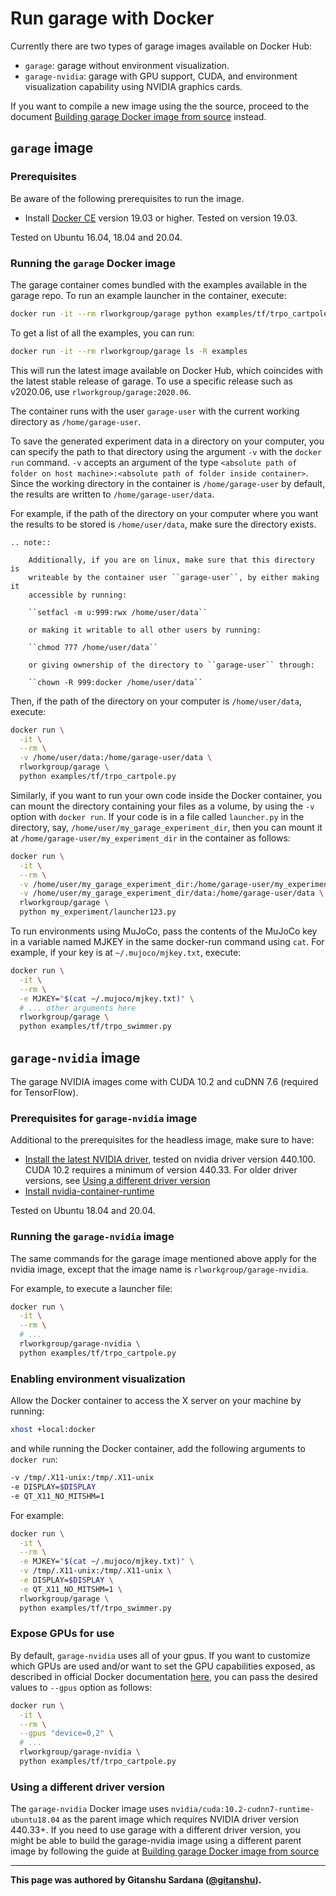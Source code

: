 # Run garage with Docker

Currently there are two types of garage images available on Docker Hub:

- `garage`: garage without environment visualization.
- `garage-nvidia`: garage with GPU support, CUDA, and environment visualization
  capability using NVIDIA graphics cards.

If you want to compile a new image using the the source, proceed to the document
[Building garage Docker image from source](docker_dev.md) instead.

## `garage` image

### Prerequisites

Be aware of the following prerequisites to run the image.

- Install [Docker CE](https://docs.docker.com/install/linux/docker-ce/ubuntu/#install-docker-ce)
  version 19.03 or higher. Tested on version 19.03.

Tested on Ubuntu 16.04, 18.04 and 20.04.

### Running the `garage` Docker image

The garage container comes bundled with the examples available in the garage
repo. To run an example launcher in the container, execute:

```bash
docker run -it --rm rlworkgroup/garage python examples/tf/trpo_cartpole.py
```

To get a list of all the examples, you can run:

```bash
docker run -it --rm rlworkgroup/garage ls -R examples
```

This will run the latest image available on Docker Hub, which coincides with
the latest stable release of garage. To use a specific release such as
v2020.06, use `rlworkgroup/garage:2020.06`.

The container runs with the user `garage-user` with the current working
directory as `/home/garage-user`.

To save the generated experiment data in a directory on your computer, you can
specify the path to that directory using the argument `-v` with the `docker run`
command. `-v` accepts an argument of the type `<absolute path of folder on
host machine>:<absolute path of folder inside container>`. Since the working
directory in the container is `/home/garage-user` by default, the results are
written to `/home/garage-user/data`.

For example, if the path of the directory on your computer where you want
the results to be stored is `/home/user/data`, make sure the directory exists.

```eval_rst
.. note::

    Additionally, if you are on linux, make sure that this directory is
    writeable by the container user ``garage-user``, by either making it
    accessible by running:

    ``setfacl -m u:999:rwx /home/user/data``

    or making it writable to all other users by running:

    ``chmod 777 /home/user/data``

    or giving ownership of the directory to ``garage-user`` through:

    ``chown -R 999:docker /home/user/data``

```

Then, if the path of the directory on your computer is `/home/user/data`,
execute:

```bash
docker run \
  -it \
  --rm \
  -v /home/user/data:/home/garage-user/data \
  rlworkgroup/garage \
  python examples/tf/trpo_cartpole.py
```

Similarly, if you want to run your own code inside the Docker container, you can
mount the directory containing your files as a volume, by using the `-v` option
with `docker run`. If your code is in a file called `launcher.py` in the
directory, say, `/home/user/my_garage_experiment_dir`, then you can mount it at
`/home/garage-user/my_experiment_dir` in the container as follows:

```bash
docker run \
  -it \
  --rm \
  -v /home/user/my_garage_experiment_dir:/home/garage-user/my_experiment_dir \
  -v /home/user/my_garage_experiment_dir/data:/home/garage-user/data \
  rlworkgroup/garage \
  python my_experiment/launcher123.py
```

To run environments using MuJoCo, pass the contents of the MuJoCo key in a
variable named MJKEY in the same docker-run command using `cat`. For example,
if your key is at `~/.mujoco/mjkey.txt`, execute:

```bash
docker run \
  -it \
  --rm \
  -e MJKEY="$(cat ~/.mujoco/mjkey.txt)" \
  # ... other arguments here
  rlworkgroup/garage \
  python examples/tf/trpo_swimmer.py
```

## `garage-nvidia` image

The garage NVIDIA images come with CUDA 10.2 and cuDNN 7.6 (required for
TensorFlow).

### Prerequisites for `garage-nvidia` image

Additional to the prerequisites for the headless image, make sure to have:

- [Install the latest NVIDIA driver](https://tecadmin.net/install-latest-nvidia-drivers-ubuntu/),
  tested on nvidia driver version 440.100. CUDA 10.2 requires a minimum of
  version 440.33. For older driver versions, see [Using a different driver
   version](#using-a-different-driver-version)
- [Install nvidia-container-runtime](https://github.com/NVIDIA/nvidia-container-runtime#installation)

Tested on Ubuntu 18.04 and 20.04.

### Running the `garage-nvidia` image

The same commands for the garage image mentioned above apply for the nvidia
image, except that the image name is `rlworkgroup/garage-nvidia`.

For example, to execute a launcher file:

```bash
docker run \
  -it \
  --rm \
  # ...
  rlworkgroup/garage-nvidia \
  python examples/tf/trpo_cartpole.py
```

### Enabling environment visualization

Allow the Docker container to access the X server on your machine by running:

```bash
xhost +local:docker
```

and while running the Docker container, add the following arguments to
`docker run`:

```bash
-v /tmp/.X11-unix:/tmp/.X11-unix
-e DISPLAY=$DISPLAY
-e QT_X11_NO_MITSHM=1
```

For example:

```bash
docker run \
  -it \
  --rm \
  -e MJKEY="$(cat ~/.mujoco/mjkey.txt)" \
  -v /tmp/.X11-unix:/tmp/.X11-unix \
  -e DISPLAY=$DISPLAY \
  -e QT_X11_NO_MITSHM=1 \
  rlworkgroup/garage \
  python examples/tf/trpo_swimmer.py
```


### Expose GPUs for use

By default, `garage-nvidia` uses all of your gpus. If you want to customize
which GPUs are used and/or want to set the GPU capabilities exposed, as
described in official Docker documentation
[here](https://docs.docker.com/config/containers/resource_constraints/#gpu),
you can pass the desired values to `--gpus` option as follows:

```bash
docker run \
  -it \
  --rm \
  --gpus "device=0,2" \
  # ...
  rlworkgroup/garage-nvidia \
  python examples/tf/trpo_cartpole.py
```

### Using a different driver version

The `garage-nvidia` Docker image uses `nvidia/cuda:10.2-cudnn7-runtime-ubuntu18.04`
as the parent image which requires NVIDIA driver version 440.33+. If you need
to use garage with a different driver version, you might be able to build the
garage-nvidia image using a different parent image by following the guide at
[Building garage Docker image from source](docker_dev.md)

---

**This page was authored by Gitanshu Sardana
([@gitanshu](https://github.com/gitanshu>)).**

